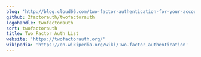 ```yaml
---
blog: 'http://blog.cloud66.com/two-factor-authentication-for-your-accounts'
github: 2factorauth/twofactorauth
logohandle: twofactorauth
sort: twofactorauth
title: Two Factor Auth List
website: 'https://twofactorauth.org/'
wikipedia: 'https://en.wikipedia.org/wiki/Two-factor_authentication'
---
```

